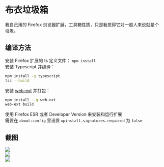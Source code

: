 # 布衣垃圾箱

我自己用的 Firefox 浏览器扩展，工具箱性质，只是我觉得它对一般人来说就是个垃圾。   

## 编译方法 
安装 Firefox 扩展的 ts 定义文件：  `npm install`    
安装 Typescript 并编译： 
```bash
npm install -g typescript
tsc --build
```

安装 [web-ext](https://extensionworkshop.com/documentation/develop/getting-started-with-web-ext/) 并打包：   
```bash
npm install --g web-ext
web-ext build
```

使用 Firefox ESR 或者 Developer Version 来安装和运行扩展   
需要在 `about:config` 里设置 `xpinstall.signatures.required` 为 `false`


## 截图
![](https://s1.ax1x.com/2022/04/30/Op3vqg.png)   
![](https://s1.ax1x.com/2022/04/30/Op8Yee.png)   
![](https://s1.ax1x.com/2022/04/30/OpGVpt.png)   